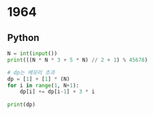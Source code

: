 # 1964

## Python

```python
N = int(input())
print(((N * N * 3 + 5 * N) // 2 + 1) % 45678)
```

```python
# dp는 메모리 초과
dp = [1] + [1] * (N)
for i in range(1, N+1):
    dp[i] += dp[i-1] + 3 * i
    
print(dp)
```
